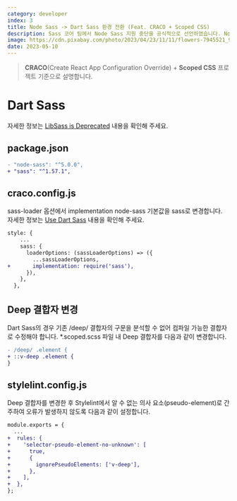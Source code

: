 ```yaml
---
category: developer
index: 3
title: Node Sass -> Dart Sass 환경 전환 (Feat. CRACO + Scoped CSS)
description: Sass 코어 팀에서 Node Sass 지원 중단을 공식적으로 선언하였습니다. Node Sass의 기반인 LibSass가 Sass의 최신 기능을 반영하는 데 한계에 도달했기 때문입니다. CRACO 프로젝트에서 Dart Sass로 전환하는 방법은 간단합니다.
image: https://cdn.pixabay.com/photo/2023/04/23/11/11/flowers-7945521_960_720.jpg
date: 2023-05-10
---
```


> **CRACO**(Create React App Configuration Override) + **Scoped CSS** 프로젝트 기준으로 설명합니다.

# Dart Sass

자세한 정보는 [LibSass is Deprecated](https://sass-lang.com/blog/libsass-is-deprecated/) 내용을 확인해 주세요.

## package.json

```diff
- "node-sass": "^5.0.0",
+ "sass": "^1.57.1",
```

## craco.config.js

sass-loader 옵션에서 implementation node-sass 기본값을 sass로 변경합니다. 자세한 정보는 [Use Dart Sass](https://craco.js.org/recipes/use-dart-sass/) 내용을 확인해 주세요.

```diff
style: {
    ...
    sass: {
      loaderOptions: (sassLoaderOptions) => ({
        ...sassLoaderOptions,
+       implementation: require('sass'),
      }),
    },
  },
```

## Deep 결합자 변경

Dart Sass의 경우 기존 /deep/ 결합자의 구문을 분석할 수 없어 컴파일 가능한 결합자로 수정해야 합니다. *.scoped.scss 파일 내 Deep 결합자를 다음과 같이 변경합니다.

```diff
- /deep/ .element {
+ ::v-deep .element {
}
```

## stylelint.config.js

Deep 결합자를 변경한 후 Stylelint에서 알 수 없는 의사 요소(pseudo-element)로 간주하여 오류가 발생하지 않도록 다음과 같이 설정합니다.

```diff
module.exports = {
  ...
+  rules: {
+    'selector-pseudo-element-no-unknown': [
+      true,
+      {
+        ignorePseudoElements: ['v-deep'],
+      },
+    ],
+  },
};
```
